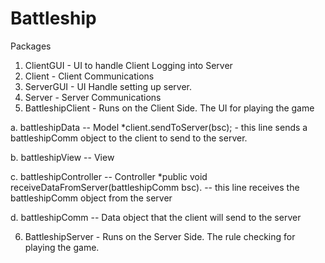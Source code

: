 # Battleship

Packages

1. ClientGUI - UI to handle Client Logging into Server
2. Client - Client Communications
3. ServerGUI - UI Handle setting up server.
4. Server - Server Communications
5. BattleshipClient - Runs on the Client Side. The UI for playing the game
  
  a. battleshipData -- Model
      *client.sendToServer(bsc); - this line sends a battleshipComm object to the client to send to the server.
  
  b. battleshipView -- View
  
  c. battleshipController -- Controller
      *public void receiveDataFromServer(battleshipComm bsc). -- this line receives the battleshipComm object from the server
  
  d. battleshipComm -- Data object that the client will send to the server
   
   
   

6. BattleshipServer - Runs on the Server Side. The rule checking for playing the game.



